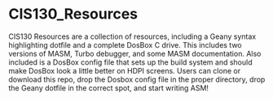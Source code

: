 # CIS130_Resources
CIS130 Resources are a collection of resources, including a Geany syntax highlighting dotfile and a complete DosBox C drive.  This includes two versions of MASM, Turbo debugger, and some MASM documentation.  Also included is a DosBox config file that sets up the build system and should make DosBox look a little better on HDPI screens.  Users can clone or download this repo, drop the Dosbox config file in the proper directory, drop the Geany dotfile in the correct spot, and start writing ASM!

